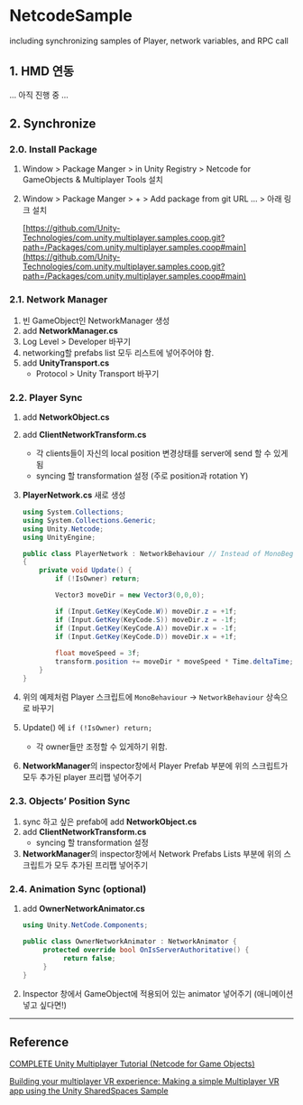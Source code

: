 # NetcodeSample
including synchronizing samples of Player, network variables, and RPC call

## 1. HMD 연동

… 아직 진행 중 …

## 2. Synchronize

### 2.0. Install Package

1. Window > Package Manger > in Unity Registry > Netcode for GameObjects & Multiplayer Tools 설치
2. Window > Package Manger > + > Add package from git URL … > 아래 링크 설치
    
    [https://github.com/Unity-Technologies/com.unity.multiplayer.samples.coop.git?path=/Packages/com.unity.multiplayer.samples.coop#main](https://github.com/Unity-Technologies/com.unity.multiplayer.samples.coop.git?path=/Packages/com.unity.multiplayer.samples.coop#main)
    

### 2.1. Network Manager

1. 빈 GameObject인 NetworkManager 생성
2. add **NetworkManager.cs**
3. Log Level > Developer 바꾸기
4. networking할 prefabs list 모두 리스트에 넣어주어야 함.
5. add **UnityTransport.cs**
    - Protocol > Unity Transport 바꾸기

### 2.2. Player Sync

1. add **NetworkObject.cs**
2. add **ClientNetworkTransform.cs**
    - 각 clients들이 자신의 local position 변경상태를 server에 send 할 수 있게 됨
    - syncing 할 transformation 설정 (주로 position과 rotation Y)
3. **PlayerNetwork.cs** 새로 생성
    
    ```csharp
    using System.Collections;
    using System.Collections.Generic;
    using Unity.Netcode;
    using UnityEngine;
    
    public class PlayerNetwork : NetworkBehaviour // Instead of MonoBegaviour
    {
        private void Update() {
            if (!IsOwner) return;
    
            Vector3 moveDir = new Vector3(0,0,0);
    
            if (Input.GetKey(KeyCode.W)) moveDir.z = +1f;
            if (Input.GetKey(KeyCode.S)) moveDir.z = -1f;
            if (Input.GetKey(KeyCode.A)) moveDir.x = -1f;
            if (Input.GetKey(KeyCode.D)) moveDir.x = +1f;
            
            float moveSpeed = 3f;
            transform.position += moveDir * moveSpeed * Time.deltaTime; 
        }
    }
    ```
    
4. 위의 예제처럼 Player 스크립트에 `MonoBehaviour` → `NetworkBehaviour` 상속으로 바꾸기
5. Update() 에 `if (!IsOwner) return;`
    - 각 owner들만 조정할 수 있게하기 위함.
6. **NetworkManager**의 inspector창에서 Player Prefab 부분에 위의 스크립트가 모두 추가된 player 프리팹 넣어주기

### 2.3. Objects’ Position Sync

1. sync 하고 싶은 prefab에 add **NetworkObject.cs**
2. add **ClientNetworkTransform.cs**
    - syncing 할 transformation 설정
3. **NetworkManager**의 inspector창에서 Network Prefabs Lists 부분에 위의 스크립트가 모두 추가된 프리팹 넣어주기

### 2.4. Animation Sync (optional)

1. add **OwnerNetworkAnimator.cs**
    
    ```csharp
    using Unity.NetCode.Components;
    
    public class OwnerNetworkAnimator : NetworkAnimator {
    	 protected override bool OnIsServerAuthoritative() {
    		  return false;
    	 }
    }
    ```
    
2. Inspector 창에서 GameObject에 적용되어 있는 animator 넣어주기 (애니메이션 넣고 싶다면!)

---

## Reference

[COMPLETE Unity Multiplayer Tutorial (Netcode for Game Objects)](https://www.youtube.com/watch?v=3yuBOB3VrCk)

[Building your multiplayer VR experience: Making a simple Multiplayer VR app using the Unity SharedSpaces Sample](https://developers.facebook.com/blog/post/2022/06/28/building-your-multiplayer-vr-experience-making-multiplayer-vr-app/)
